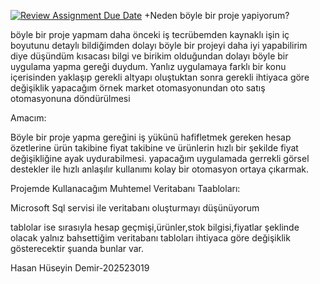 [![Review Assignment Due Date](https://classroom.github.com/assets/deadline-readme-button-24ddc0f5d75046c5622901739e7c5dd533143b0c8e959d652212380cedb1ea36.svg)](https://classroom.github.com/a/uelKf0-p)
+Neden böyle bir proje yapiyorum?

böyle bir proje yapmam daha önceki iş tecrübemden kaynaklı işin iç boyutunu detaylı bildiğimden dolayı böyle bir projeyi daha iyi yapabilirim diye düşündüm kısacası bilgi ve birikim olduğundan dolayı böyle bir uygulama yapma gereği duydum.
Yanlız uygulamaya farklı bir konu içerisinden yaklaşıp gerekli altyapı oluştuktan sonra gerekli ihtiyaca göre değişiklik yapacağım örnek market otomasyonundan oto satış otomasyonuna döndürülmesi

Amacım:

Böyle bir proje yapma gereğini iş yükünü hafifletmek gereken hesap özetlerine ürün takibine
fiyat takibine ve ürünlerin hızlı bir şekilde fiyat değişikliğine ayak uydurabilmesi.
yapacağım uygulamada gerrekli görsel destekler ile hızlı anlaşılır kullanımı kolay bir otomasyon ortaya çıkarmak.

Projemde Kullanacağım Muhtemel Veritabanı Taabloları:

Microsoft Sql servisi ile veritabanı oluşturmayı düşünüyorum

tablolar ise sırasıyla hesap geçmişi,ürünler,stok bilgisi,fiyatlar şeklinde olacak yalnız bahsettiğim veritabanı tabloları ihtiyaca göre değişiklik gösterecektir şuanda bunlar var.

Hasan Hüseyin Demir-202523019